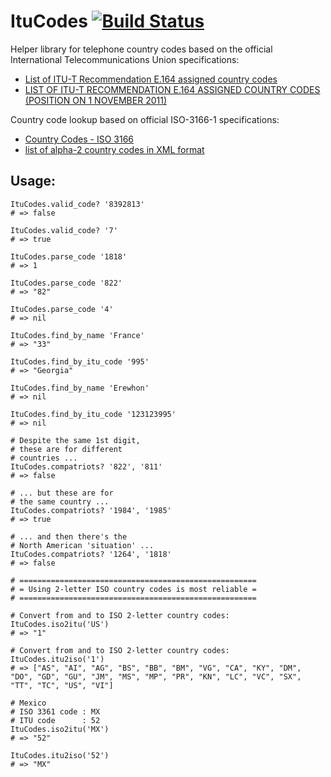 # ItuCodes [![Build Status](https://secure.travis-ci.org/bowsersenior/itu_codes.png)](http://travis-ci.org/bowsersenior/itu_codes)

Helper library for telephone country codes based on the official International Telecommunications Union specifications:

* [List of ITU-T Recommendation E.164 assigned country codes][1]
* [LIST OF ITU-T RECOMMENDATION E.164 ASSIGNED COUNTRY CODES (POSITION ON 1 NOVEMBER 2011)][2]

Country code lookup based on official ISO-3166-1 specifications:
* [Country Codes - ISO 3166][3]
* [list of alpha-2 country codes in XML format][4]

## Usage:

    ItuCodes.valid_code? '8392813'
    # => false

    ItuCodes.valid_code? '7'
    # => true

    ItuCodes.parse_code '1818'
    # => 1

    ItuCodes.parse_code '822'
    # => "82"

    ItuCodes.parse_code '4'
    # => nil

    ItuCodes.find_by_name 'France'
    # => "33"

    ItuCodes.find_by_itu_code '995'
    # => "Georgia"

    ItuCodes.find_by_name 'Erewhon'
    # => nil

    ItuCodes.find_by_itu_code '123123995'
    # => nil

    # Despite the same 1st digit,
    # these are for different
    # countries ...
    ItuCodes.compatriots? '822', '811'
    # => false

    # ... but these are for
    # the same country ...
    ItuCodes.compatriots? '1984', '1985'
    # => true

    # ... and then there's the
    # North American 'situation' ...
    ItuCodes.compatriots? '1264', '1818'
    # => false

    # =====================================================
    # = Using 2-letter ISO country codes is most reliable =
    # =====================================================

    # Convert from and to ISO 2-letter country codes:
    ItuCodes.iso2itu('US')
    # => "1"

    # Convert from and to ISO 2-letter country codes:
    ItuCodes.itu2iso('1')
    # => ["AS", "AI", "AG", "BS", "BB", "BM", "VG", "CA", "KY", "DM", "DO", "GD", "GU", "JM", "MS", "MP", "PR", "KN", "LC", "VC", "SX", "TT", "TC", "US", "VI"]

    # Mexico
    # ISO 3361 code : MX
    # ITU code      : 52
    ItuCodes.iso2itu('MX')
    # => "52"

    ItuCodes.itu2iso('52')
    # => "MX"


[1]: http://www.itu.int/pub/T-SP-E.164D-11-2011
[2]: http://www.itu.int/dms_pub/itu-t/opb/sp/T-SP-E.164D-11-2011-PDF-E.pdf
[3]: http://www.iso.org/iso/home/standards/country_codes
[4]: http://www.iso.org/iso/home/standards/country_codes/country_names_and_code_elements_xml